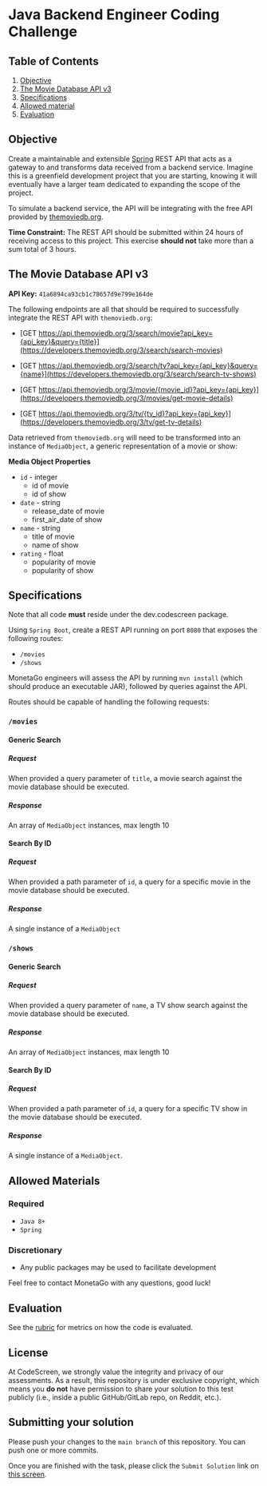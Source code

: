 # Java Backend Engineer Coding Challenge

## Table of Contents
1. [Objective](#objective)
2. [The Movie Database API v3](#the-movie-database-api-v3)
3. [Specifications](#specifications)
4. [Allowed material](#allowed-materials)
5. [Evaluation](#evaluation)

## Objective
Create a maintainable and extensible [Spring](https://spring.io/projects/spring-boot) REST API that acts as a gateway to and transforms data received from a backend service. Imagine this is a greenfield development project that you are starting, knowing it will eventually have a larger
team dedicated to expanding the scope of the project.

To simulate a backend service, the API will be integrating with the free API provided by [themoviedb.org](https://www.themoviedb.org/?language=en-US).

**Time Constraint:** The REST API should be submitted within 24 hours of receiving access to this project. This exercise **should not** take more than a sum total of 3 hours.

## The Movie Database API v3
**API Key:** `41a6894ca93cb1c78657d9e799e164de`

The following endpoints are all that should be required to successfully integrate the REST API with `themoviedb.org`:

* [GET https://api.themoviedb.org/3/search/movie?api_key={api_key}&query={title}](https://developers.themoviedb.org/3/search/search-movies)

* [GET https://api.themoviedb.org/3/search/tv?api_key={api_key}&query={name}](https://developers.themoviedb.org/3/search/search-tv-shows)

* [GET https://api.themoviedb.org/3/movie/{movie_id}?api_key={api_key}](https://developers.themoviedb.org/3/movies/get-movie-details)

* [GET https://api.themoviedb.org/3/tv/{tv_id}?api_key={api_key}](https://developers.themoviedb.org/3/tv/get-tv-details)

Data retrieved from `themoviedb.org` will need to be transformed into an instance of `MediaObject`,
a generic representation of a movie or show:

**Media Object Properties**

* `id` - integer
    * id of movie
    * id of show
* `date` - string
    * release_date of movie
    * first_air_date of show
* `name` - string
    * title of movie
    * name of show
* `rating` - float
    * popularity of movie
    * popularity of show

## Specifications
Note that all code **must** reside under the dev.codescreen package. 

Using `Spring Boot`, create a REST API running on port `8080` that exposes the following routes:

* `/movies`
* `/shows`

MonetaGo engineers will assess the API by running `mvn install` (which should produce an executable JAR), followed by queries against the API.

Routes should be capable of handling the following requests:

### `/movies`
#### Generic Search
##### Request
When provided a query parameter of `title`, a movie search against the movie database should be executed.

##### Response
An array of `MediaObject` instances, max length 10

#### Search By ID
##### Request
When provided a path parameter of `id`, a query for a specific movie in the movie database should be executed.

##### Response
A single instance of a `MediaObject`

### `/shows`
#### Generic Search
##### Request
When provided a query parameter of `name`, a TV show search against the movie database should be executed.

##### Response
An array of `MediaObject` instances, max length 10

#### Search By ID
##### Request
When provided a path parameter of `id`, a query for a specific TV show in the movie database should be executed.

##### Response
A single instance of a `MediaObject`.

## Allowed Materials
### Required
* `Java 8+`
* `Spring`

### Discretionary
* Any public packages may be used to facilitate development

Feel free to contact MonetaGo with any questions, good luck!

## Evaluation

See the [rubric](RUBRIC.md) for metrics on how the code is evaluated.
## License

At CodeScreen, we strongly value the integrity and privacy of our assessments. As a result, this repository is under exclusive copyright, which means you **do not** have permission to share your solution to this test publicly (i.e., inside a public GitHub/GitLab repo, on Reddit, etc.). <br>

## Submitting your solution

Please push your changes to the `main branch` of this repository. You can push one or more commits. <br>

Once you are finished with the task, please click the `Submit Solution` link on <a href="https://app.codescreen.com/candidate/cbe8f161-cc31-40ed-8b86-6b6a6519e960" target="_blank">this screen</a>.